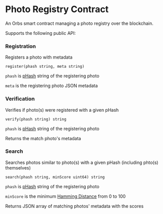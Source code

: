# Photo Registry Contract

An Orbs smart contract managing a photo registry over the blockchain.

Supports the following public API:

### Registration
Registers a photo with metadata

`register(phash string, meta string)`

`phash` is [pHash](https://www.phash.org) string of the registering photo

`meta` is the registering photo JSON metadata

### Verification
Verifies if photo(s) were registered with a given pHash 

`verify(phash string) string`

`phash` is [pHash](https://www.phash.org) string of the registering photo

Returns the match photo's metadata

### Search
Searches photos similar to photo(s) with a given pHash (including phto(s) themselves)

`search(phash string, minScore uint64) string`

`phash` is [pHash](https://www.phash.org) string of the registering photo

`minScore` is the minimum [Hamming Distance](https://en.wikipedia.org/wiki/Hamming_distance) from 0 to 100

Returns JSON array of matching photos' metadata with the scores
